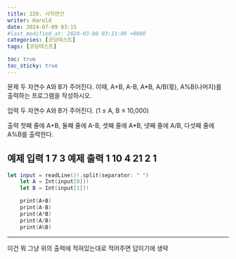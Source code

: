 ```yaml
---
title: 220. 사칙연산
writer: Harold
date: 2024-07-09 03:15
#last_modified_at: 2024-03-08 03:11:00 +0800
categories: [코딩테스트]
tags: [코딩테스트]

toc: true
toc_sticky: true
---
```

문제
두 자연수 A와 B가 주어진다. 이때, A+B, A-B, A*B, A/B(몫), A%B(나머지)를 출력하는 프로그램을 작성하시오. 

입력
두 자연수 A와 B가 주어진다. (1 ≤ A, B ≤ 10,000)

출력
첫째 줄에 A+B, 둘째 줄에 A-B, 셋째 줄에 A*B, 넷째 줄에 A/B, 다섯째 줄에 A%B를 출력한다.

예제 입력 1 
7 3
예제 출력 1 
10
4
21
2
1
---
```swift
let input = readLine()!.split(separator: " ")
    let A = Int(input[0])!
    let B = Int(input[1])!

    print(A+B)
    print(A-B)
    print(A*B)
    print(A/B)
    print(A%B)
```
---

이건 뭐 그냥 위의 출력에 적혀있는대로 적어주면 답이기에 생략
